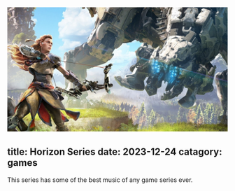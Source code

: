 ![Horizon](/public/images/horizon.jpg)
---
title: Horizon Series
date: 2023-12-24
catagory: games
---

This series has some of the best music of any game series ever.
